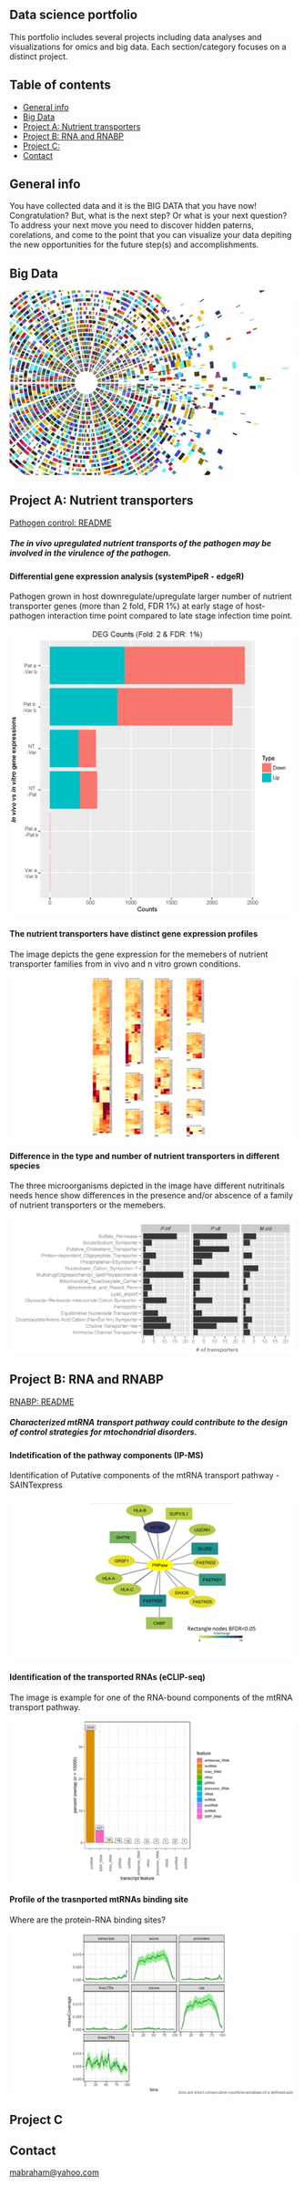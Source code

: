 ## Data science portfolio

This portfolio includes several projects including data analyses and visualizations for omics and big data. Each section/category focuses on a distinct project.

## Table of contents
* [General info](#general-info)
* [Big Data](#image)
* [Project A: Nutrient transporters](#project)
* [Project B: RNA and RNABP](#project)
* [Project C: ](#project)
* [Contact](#contact)

## General info
You have collected data and it is the BIG DATA that you have now! Congratulation? But, what is the next step? Or what is your next question? To address your next move you need to  discover hidden paterns, corelations, and come to the point that you can visualize your data depiting the new opportunities for the future step(s) and accomplishments.

## Big Data
![Data](./static/Welcome.jpg)

##  Project A: Nutrient transporters
[Pathogen control: README](./ProjectA/README_ProjectA.md) 
##### The in vivo upregulated nutrient transports of the pathogen may be involved in the virulence of the pathogen.


#### Differential gene expression analysis (systemPipeR -  edgeR)
Pathogen grown in host downregulate/upregulate larger number of nutrient transporter genes (more than 2 fold, FDR 1%) at early stage of host-pathogen interaction time point compared to late stage infection time point. 


![edgeR DEG](./ProjectA/static/2016_RNA_seq_DEGcounts.png)

#### The nutrient transporters have distinct gene expression profiles
The image depicts the gene expression for the memebers of nutrient transporter families from in vivo and n vitro grown conditions.

![Differential Gene Expresssion](./ProjectA/static/Heatmap.png)


#### Difference in the type and number of nutrient transporters in different species
The three microorganisms depicted in the image have different nutritinals needs hence show differences in the presence and/or abscence of a family of nutrient transporters or the memebers.

![Orthologs](./ProjectA/static/Rplot_ortho_seperated.png)


## Project B: RNA and RNABP
[RNABP: README](./ProjectB/README_ProjectB.md)
##### Characterized mtRNA transport pathway could contribute to the design of control strategies for mtochondrial disorders. 


#### Indetification of the pathway components (IP-MS)
Identification of Putative components of the mtRNA transport pathway - SAINTexpress

![IP PNPase](./ProjectB/static/PNPase_partners.png)


#### Identification of the transported RNAs (eCLIP-seq)
The image is example for one of the RNA-bound components of the mtRNA transport pathway.

![RNBP](./ProjectB/static/RNAs.png)


#### Profile of the trasnported mtRNAs binding site 
Where are the protein-RNA binding sites?

![RNBP](./ProjectB/static/Coverage_profile.png)


## Project C

## Contact
mabraham@yahoo.com



